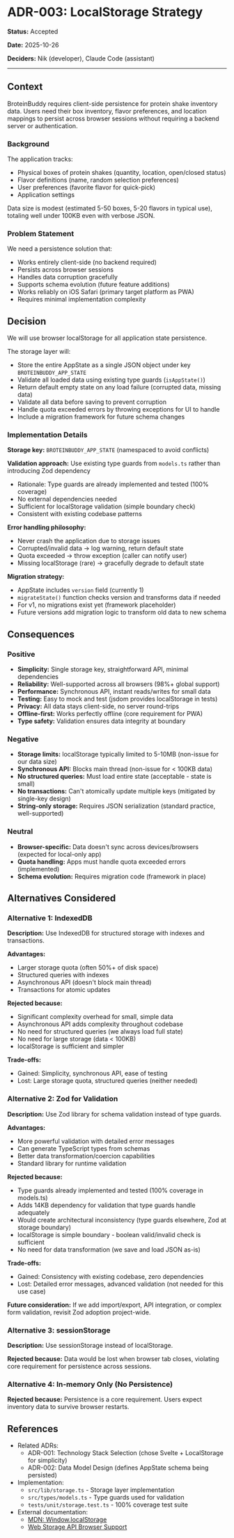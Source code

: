 # ADR-003: LocalStorage Strategy

**Status:** Accepted

**Date:** 2025-10-26

**Deciders:** Nik (developer), Claude Code (assistant)

---

## Context

BroteinBuddy requires client-side persistence for protein shake inventory data. Users need their box inventory, flavor preferences, and location mappings to persist across browser sessions without requiring a backend server or authentication.

### Background

The application tracks:

- Physical boxes of protein shakes (quantity, location, open/closed status)
- Flavor definitions (name, random selection preferences)
- User preferences (favorite flavor for quick-pick)
- Application settings

Data size is modest (estimated 5-50 boxes, 5-20 flavors in typical use), totaling well under 100KB even with verbose JSON.

### Problem Statement

We need a persistence solution that:

- Works entirely client-side (no backend required)
- Persists across browser sessions
- Handles data corruption gracefully
- Supports schema evolution (future feature additions)
- Works reliably on iOS Safari (primary target platform as PWA)
- Requires minimal implementation complexity

## Decision

We will use browser localStorage for all application state persistence.

The storage layer will:

- Store the entire AppState as a single JSON object under key `BROTEINBUDDY_APP_STATE`
- Validate all loaded data using existing type guards (`isAppState()`)
- Return default empty state on any load failure (corrupted data, missing data)
- Validate all data before saving to prevent corruption
- Handle quota exceeded errors by throwing exceptions for UI to handle
- Include a migration framework for future schema changes

### Implementation Details

**Storage key:** `BROTEINBUDDY_APP_STATE` (namespaced to avoid conflicts)

**Validation approach:** Use existing type guards from `models.ts` rather than introducing Zod dependency

- Rationale: Type guards are already implemented and tested (100% coverage)
- No external dependencies needed
- Sufficient for localStorage validation (simple boundary check)
- Consistent with existing codebase patterns

**Error handling philosophy:**

- Never crash the application due to storage issues
- Corrupted/invalid data → log warning, return default state
- Quota exceeded → throw exception (caller can notify user)
- Missing localStorage (rare) → gracefully degrade to default state

**Migration strategy:**

- AppState includes `version` field (currently 1)
- `migrateState()` function checks version and transforms data if needed
- For v1, no migrations exist yet (framework placeholder)
- Future versions add migration logic to transform old data to new schema

## Consequences

### Positive

- **Simplicity:** Single storage key, straightforward API, minimal dependencies
- **Reliability:** Well-supported across all browsers (98%+ global support)
- **Performance:** Synchronous API, instant reads/writes for small data
- **Testing:** Easy to mock and test (jsdom provides localStorage in tests)
- **Privacy:** All data stays client-side, no server round-trips
- **Offline-first:** Works perfectly offline (core requirement for PWA)
- **Type safety:** Validation ensures data integrity at boundary

### Negative

- **Storage limits:** localStorage typically limited to 5-10MB (non-issue for our data size)
- **Synchronous API:** Blocks main thread (non-issue for < 100KB data)
- **No structured queries:** Must load entire state (acceptable - state is small)
- **No transactions:** Can't atomically update multiple keys (mitigated by single-key design)
- **String-only storage:** Requires JSON serialization (standard practice, well-supported)

### Neutral

- **Browser-specific:** Data doesn't sync across devices/browsers (expected for local-only app)
- **Quota handling:** Apps must handle quota exceeded errors (implemented)
- **Schema evolution:** Requires migration code (framework in place)

## Alternatives Considered

### Alternative 1: IndexedDB

**Description:** Use IndexedDB for structured storage with indexes and transactions.

**Advantages:**

- Larger storage quota (often 50%+ of disk space)
- Structured queries with indexes
- Asynchronous API (doesn't block main thread)
- Transactions for atomic updates

**Rejected because:**

- Significant complexity overhead for small, simple data
- Asynchronous API adds complexity throughout codebase
- No need for structured queries (we always load full state)
- No need for large storage (data < 100KB)
- localStorage is sufficient and simpler

**Trade-offs:**

- Gained: Simplicity, synchronous API, ease of testing
- Lost: Large storage quota, structured queries (neither needed)

### Alternative 2: Zod for Validation

**Description:** Use Zod library for schema validation instead of type guards.

**Advantages:**

- More powerful validation with detailed error messages
- Can generate TypeScript types from schemas
- Better data transformation/coercion capabilities
- Standard library for runtime validation

**Rejected because:**

- Type guards already implemented and tested (100% coverage in models.ts)
- Adds 14KB dependency for validation that type guards handle adequately
- Would create architectural inconsistency (type guards elsewhere, Zod at storage boundary)
- localStorage is simple boundary - boolean valid/invalid check is sufficient
- No need for data transformation (we save and load JSON as-is)

**Trade-offs:**

- Gained: Consistency with existing codebase, zero dependencies
- Lost: Detailed error messages, advanced validation (not needed for this use case)

**Future consideration:** If we add import/export, API integration, or complex form validation, revisit Zod adoption project-wide.

### Alternative 3: sessionStorage

**Description:** Use sessionStorage instead of localStorage.

**Rejected because:** Data would be lost when browser tab closes, violating core requirement for persistence across sessions.

### Alternative 4: In-memory Only (No Persistence)

**Rejected because:** Persistence is a core requirement. Users expect inventory data to survive browser restarts.

## References

- Related ADRs:
  - ADR-001: Technology Stack Selection (chose Svelte + LocalStorage for simplicity)
  - ADR-002: Data Model Design (defines AppState schema being persisted)
- Implementation:
  - `src/lib/storage.ts` - Storage layer implementation
  - `src/types/models.ts` - Type guards used for validation
  - `tests/unit/storage.test.ts` - 100% coverage test suite
- External documentation:
  - [MDN: Window.localStorage](https://developer.mozilla.org/en-US/docs/Web/API/Window/localStorage)
  - [Web Storage API Browser Support](https://caniuse.com/namevalue-storage)
